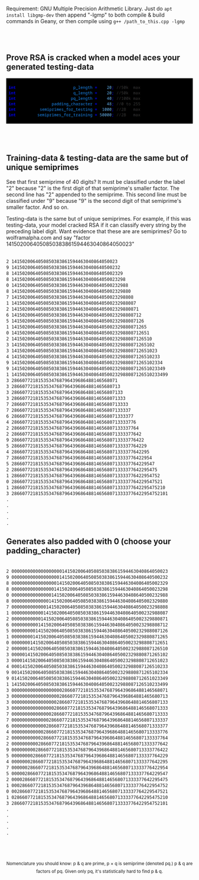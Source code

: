 Requirement: GNU Multiple Precision Arithmetic Library.
Just do ```apt install libgmp-dev``` then append "-lgmp" to both compile & build
commands in Geany, or then compile using ```g++ /path_to_this.cpp -lgmp```

<br>
<br>

## Prove RSA is cracked when a model aces your generated testing-data

<p align="center">
  <img src="https://raw.githubusercontent.com/compromise-evident/semiprime-training-data/main/Other/Configurable.png">
</p>

<br>
<br>

## Training-data & testing-data are the same but of unique semiprimes

See that first semiprime of 40 digits? It must be classified under the label "2"
because "2" is the first digit of that semiprime's smaller factor.
The second line has "2" appended to the semiprime. This second line must be
classified under "9" because "9" is the second digit of that semiprime's
smaller factor. And so on.

Testing-data is the same but of unique semiprimes. For example,
if this was testing-data, your model cracked RSA if it can classify
every string by the preceding label digit.
Want evidence that these are are semiprimes?
Go to wolframalpha.com and say
"factor 1415020064050850383861594463040864050023"

```text

2 1415020064050850383861594463040864050023
9 14150200640508503838615944630408640500232
8 141502006405085038386159446304086405002329
8 1415020064050850383861594463040864050023298
0 14150200640508503838615944630408640500232988
8 141502006405085038386159446304086405002329880
7 1415020064050850383861594463040864050023298808
1 14150200640508503838615944630408640500232988087
2 141502006405085038386159446304086405002329880871
6 1415020064050850383861594463040864050023298808712
5 14150200640508503838615944630408640500232988087126
1 141502006405085038386159446304086405002329880871265
0 1415020064050850383861594463040864050023298808712651
2 14150200640508503838615944630408640500232988087126510
3 141502006405085038386159446304086405002329880871265102
3 1415020064050850383861594463040864050023298808712651023
4 14150200640508503838615944630408640500232988087126510233
9 141502006405085038386159446304086405002329880871265102334
9 1415020064050850383861594463040864050023298808712651023349
1 14150200640508503838615944630408640500232988087126510233499
3 2866077218153534768796439686488146568071
3 28660772181535347687964396864881465680713
3 286607721815353476879643968648814656807133
3 2866077218153534768796439686488146568071333
7 28660772181535347687964396864881465680713333
7 286607721815353476879643968648814656807133337
6 2866077218153534768796439686488146568071333377
4 28660772181535347687964396864881465680713333776
2 286607721815353476879643968648814656807133337764
2 2866077218153534768796439686488146568071333377642
9 28660772181535347687964396864881465680713333776422
5 286607721815353476879643968648814656807133337764229
4 2866077218153534768796439686488146568071333377642295
7 28660772181535347687964396864881465680713333776422954
5 286607721815353476879643968648814656807133337764229547
2 2866077218153534768796439686488146568071333377642295475
1 28660772181535347687964396864881465680713333776422954752
0 286607721815353476879643968648814656807133337764229547521
1 2866077218153534768796439686488146568071333377642295475210
3 28660772181535347687964396864881465680713333776422954752101
.
.
.
.
.

```

## Generates also padded with 0 (choose your padding_character)

```text

2 00000000000000000001415020064050850383861594463040864050023
9 00000000000000000014150200640508503838615944630408640500232
8 00000000000000000141502006405085038386159446304086405002329
8 00000000000000001415020064050850383861594463040864050023298
0 00000000000000014150200640508503838615944630408640500232988
8 00000000000000141502006405085038386159446304086405002329880
7 00000000000001415020064050850383861594463040864050023298808
1 00000000000014150200640508503838615944630408640500232988087
2 00000000000141502006405085038386159446304086405002329880871
6 00000000001415020064050850383861594463040864050023298808712
5 00000000014150200640508503838615944630408640500232988087126
1 00000000141502006405085038386159446304086405002329880871265
0 00000001415020064050850383861594463040864050023298808712651
2 00000014150200640508503838615944630408640500232988087126510
3 00000141502006405085038386159446304086405002329880871265102
3 00001415020064050850383861594463040864050023298808712651023
4 00014150200640508503838615944630408640500232988087126510233
9 00141502006405085038386159446304086405002329880871265102334
9 01415020064050850383861594463040864050023298808712651023349
1 14150200640508503838615944630408640500232988087126510233499
3 00000000000000000002866077218153534768796439686488146568071
3 00000000000000000028660772181535347687964396864881465680713
3 00000000000000000286607721815353476879643968648814656807133
3 00000000000000002866077218153534768796439686488146568071333
7 00000000000000028660772181535347687964396864881465680713333
7 00000000000000286607721815353476879643968648814656807133337
6 00000000000002866077218153534768796439686488146568071333377
4 00000000000028660772181535347687964396864881465680713333776
2 00000000000286607721815353476879643968648814656807133337764
2 00000000002866077218153534768796439686488146568071333377642
9 00000000028660772181535347687964396864881465680713333776422
5 00000000286607721815353476879643968648814656807133337764229
4 00000002866077218153534768796439686488146568071333377642295
7 00000028660772181535347687964396864881465680713333776422954
5 00000286607721815353476879643968648814656807133337764229547
2 00002866077218153534768796439686488146568071333377642295475
1 00028660772181535347687964396864881465680713333776422954752
0 00286607721815353476879643968648814656807133337764229547521
1 02866077218153534768796439686488146568071333377642295475210
3 28660772181535347687964396864881465680713333776422954752101
.
.
.
.
.

```

<br>
<br>

<p align="center"><sub>Nomenclature you should know: p & q are prime, p × q is semiprime (denoted pq.) p & q are factors of pq. Given only pq, it's statistically hard to find p & q.<sub/></p>
